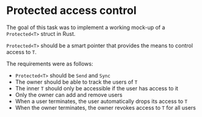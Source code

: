 # Protected access control

The goal of this task was to implement a working mock-up of a `Protected<T>` struct in Rust.

`Protected<T>` should be a smart pointer that provides the means to control access to `T`.

The requirements were as follows:
- `Protected<T>` should be `Send` and `Sync`
- The owner should be able to track the users of `T`
- The inner `T` should only be accessible if the user has access to it
- Only the owner can add and remove users
- When a user terminates, the user automatically drops its access to `T`
- When the owner terminates, the owner revokes access to `T` for all users